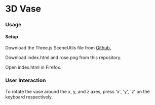 # 3D Vase


### Usage ### 

#### Setup ####

Download the Three.js SceneUtils file from <a href="https://github.com/mrdoob/three.js/blob/master/examples/js/utils/SceneUtils.js">Github.</a>


Download index.html and rose.png from this repository.

Open index.html in Firefox.


### User Interaction ### 

To rotate the vase around the x, y, and z axes, press 'x', 'y', 'z' on the keyboard respectively.
